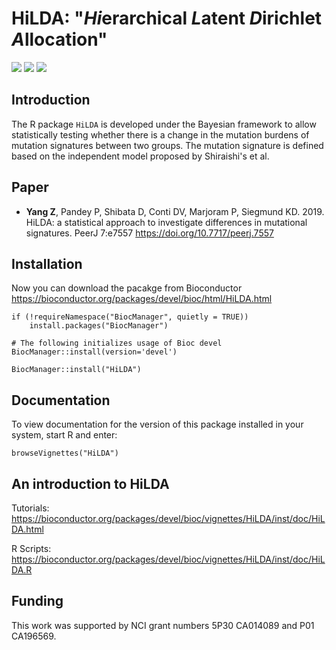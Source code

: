 # HiLDA: "*Hi*erarchical *L*atent *D*irichlet *A*llocation" 
[![](https://img.shields.io/badge/release%20version-1.3.0-green.svg)](https://www.bioconductor.org/packages/HiLDA) 
[![](https://img.shields.io/badge/download-1060/total-blue.svg)](https://bioconductor.org/packages/stats/bioc/HiLDA) 
[![](https://img.shields.io/badge/doi-10.7717/peerj.7557-yellow.svg)](https://doi.org/10.7717/peerj.7557)

## Introduction

The R package `HiLDA` is developed under the Bayesian framework to allow 
statistically testing whether there is a change in the mutation burdens of 
mutation signatures between two groups. The mutation signature is defined based 
on the independent model proposed by Shiraishi's et al. 

## Paper

- **Yang Z**, Pandey P, Shibata D, Conti DV, Marjoram P, Siegmund KD. 2019. HiLDA: a statistical approach to investigate differences in mutational signatures. PeerJ 7:e7557 https://doi.org/10.7717/peerj.7557

## Installation 

Now you can download the pacakge from Bioconductor https://bioconductor.org/packages/devel/bioc/html/HiLDA.html

```
if (!requireNamespace("BiocManager", quietly = TRUE))
    install.packages("BiocManager")

# The following initializes usage of Bioc devel
BiocManager::install(version='devel')

BiocManager::install("HiLDA")
```

## Documentation

To view documentation for the version of this package installed in your system, start R and enter:

```
browseVignettes("HiLDA")
```

## An introduction to HiLDA

Tutorials: 
https://bioconductor.org/packages/devel/bioc/vignettes/HiLDA/inst/doc/HiLDA.html

R Scripts:
https://bioconductor.org/packages/devel/bioc/vignettes/HiLDA/inst/doc/HiLDA.R

## Funding
This work was supported by NCI grant numbers 5P30 CA014089 and P01 CA196569. 
